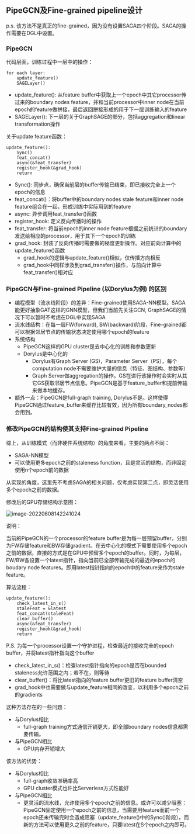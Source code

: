 ## PipeGCN及Fine-grained pipeline设计
p.s. 该方法不是真正的fine-grained，因为没有设置SAGA四个阶段。SAGA的操作需要在DGL中设置。
### PipeGCN

代码层面，训练过程中一层中的操作：

```
for each layer:
	update_feature()
	SAGELayer()
```

* update_feature(): 从feature buffer中获取上一个epoch中其它processor传过来的boundary nodes feature，并和当前processor中inner node在当前epoch的feature做拼接，最后返回拼接形成的用于下一层训练输入的feature
* SAGELayer(): 下一层的关于GraphSAGE的部分，包括aggregation和linear transformation操作

关于update feature函数：

```
update_feature():
	Sync()
	feat_concat()
	async(&feat_transfer)
	register_hook(&grad_hook)
	return
```

* Sync(): 同步点，确保当前层的buffer传输已结束，即已接收完全上一个epoch的信息
* feat_concat()：将buffer中的boundary nodes stale feature和inner node feature组合在一起，形成训练中实际用到的feature
* async: 异步调用feat_transfer()函数
* register_hook: 定义反向传播时的操作
* feat_transfer: 将当前epoch的inner node feature根据之前统计的boundary发送给相应的processor，用于其下一个epoch的训练
* grad_hook: 封装了反向传播时需要做的梯度更新操作。对应前向计算中的update_feature()函数
  * grad_hook的逻辑与update_feature()相似，仅传播方向相反
  * grad_hook中同样涉及到grad_transfer()操作，与前向计算中feat_transfer()相对应

### PipeGCN与Fine-grained Pipeline (以Dorylus为例) 的区别

* 编程模型（流水线阶段）的差异：Fine-grained使用SAGA-NN模型。SAGA能更好抽象GAT这样的GNN模型，但我们当前先关注GCN, GraphSAGE的情况下可以暂时不考虑在DGL中实现SAGA
* 流水线结构：在每一层FW(forward), BW(backward)阶段，Fine-grained都可以根据邻居节点的传输状态决定使用哪个epoch的feature
* 系统结构
  * PipeGCN这样的GPU cluster是去中心化的训练和参数更新
  * Dorylus是中心化的
    * Dorylus有Graph Server (GS)，Parameter Server（PS），每个computation node不需要维护大量的信息（特征、图结构、参数等）
    * Graph Server做aggregation的操作。GS在进行该操作时会实时从其它GS获取邻居节点信息。PipeGCN是基于feature_buffer和提前传输来做本地缓存。
* 额外一点：PipeGCN是full-graph training, Dorylus不是。这样使得PipeGCN通过feature_buffer来缓存比较有效，因为所有boundary_nodes都会用到。

### 修改PipeGCN的结构使其支持Fine-grained Pipeline

综上，从训练模式（而非硬件系统结构）的角度来看，主要的两点不同：

* SAGA-NN模型
* 可以使用更多epoch之前的staleness function，且是灵活的结构，而非固定使用n个epoch前的数据

从实现的角度，这里先不考虑SAGA的相关问题，仅考虑实现第二点，即灵活使用多个epoch之前的数据。

修改后的GPU存储结构示意图：

![image-20220608142241024](https://s2.loli.net/2022/06/08/HgjRxyz1DKdwEqJ.png)

说明：

当前的PipeGCN的一个processor的feature buffer是为每一层预留buffer，分别为FW存储feature和BW存储gradient。在去中心化的模式下需要使用多个epoch之前的数据，直接的方式是在GPU中预留多个epoch的buffer。同时，为每层，FW/BW各设置一个latest指针，指向当前已全部传输完成的最近的epoch的boudary node features。即用latest指针指向的epoch中的feature来作为stale feature。

算法流程：

```
update_feature():
	check_latest_in_s()
	staleFeat = &latest
	feat_concat(staleFeat)
	clear_buffer()
	async(&feat_transfer)
	register_hook(&grad_hook)
	return
```

P.S. 为每一个processor设置一个守护进程，检查最近的接收完全的epoch buffer，并将latest指针指向这个buffer

* check_latest_in_s()：检查latest指针指向的epoch是否在bounded staleness允许范围之内；若不在，则等待
* clear_buffer()：将比latest指向的feature buffer更旧的feature buffer清空
* grad_hook中也需要做与update_feature相同的改变，以利用多个epoch之前的gradients

这种方法存在的一些问题：

* 与Dorylus相比
  * full-graph training方式通信开销更大，即全部boundary nodes信息都需要传输。
* 与PipeGCN相比
  * GPU内存开销增大

该方法的优势：

* 与Dorylus相比
  * full-graph收敛准确率高
  * GPU cluster模式也许比Serverless方式性能好
* 与PipeGCN相比
  * 更灵活的流水线，允许使用多个epoch之前的信息。或许可以减少阻塞：PipeGCN固定使用一个epoch之前的信息，当需要用feature而前一个epoch还未传输完时会造成阻塞（update_feature()中的Sync()阶段）。而新的方法可以使用更久之前的feature，只要latest在S个epoch之内即可。
